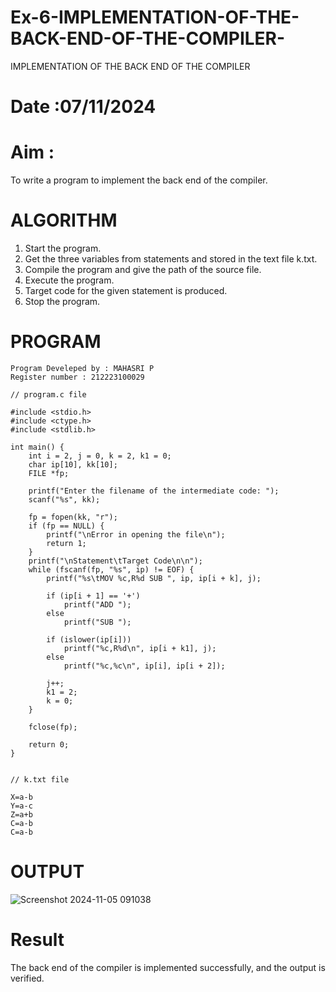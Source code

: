 # Ex-6-IMPLEMENTATION-OF-THE-BACK-END-OF-THE-COMPILER-
IMPLEMENTATION OF THE BACK END OF THE COMPILER 
# Date :07/11/2024
# Aim :
To write a program to implement the back end of the compiler.
# ALGORITHM
1. Start the program.
2. Get the three variables from statements and stored in the text file k.txt.
3. Compile the program and give the path of the source file.
4. Execute the program.
5. Target code for the given statement is produced.
6. Stop the program.
# PROGRAM
```
Program Develeped by : MAHASRI P
Register number : 212223100029
```
```
// program.c file

#include <stdio.h>
#include <ctype.h>
#include <stdlib.h>

int main() {
    int i = 2, j = 0, k = 2, k1 = 0; 
    char ip[10], kk[10];
    FILE *fp;

    printf("Enter the filename of the intermediate code: ");
    scanf("%s", kk);

    fp = fopen(kk, "r");
    if (fp == NULL) {
        printf("\nError in opening the file\n");
        return 1;
    }
    printf("\nStatement\tTarget Code\n\n");
    while (fscanf(fp, "%s", ip) != EOF) {
        printf("%s\tMOV %c,R%d SUB ", ip, ip[i + k], j);

        if (ip[i + 1] == '+')
            printf("ADD ");
        else
            printf("SUB ");

        if (islower(ip[i]))
            printf("%c,R%d\n", ip[i + k1], j);
        else
            printf("%c,%c\n", ip[i], ip[i + 2]);

        j++;
        k1 = 2;
        k = 0;
    }

    fclose(fp);

    return 0;
}


```

```
// k.txt file

X=a-b 
Y=a-c 
Z=a+b 
C=a-b 
C=a-b
```



# OUTPUT



![Screenshot 2024-11-05 091038](https://github.com/user-attachments/assets/8723045d-de73-4226-ac00-b730d648049d)



# Result
The back end of the compiler is implemented successfully, and the output is verified.
